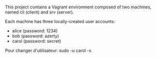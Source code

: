 This project contains a Vagrant environment composed of two machines, named cli (client) and srv (server).

Each machine has three locally-created user accounts:

* alice (password: 1234)
* bob (password: azerty)
* carol (password: secret)

Pour changer d'utilisateur:
  sudo -u carol -s
